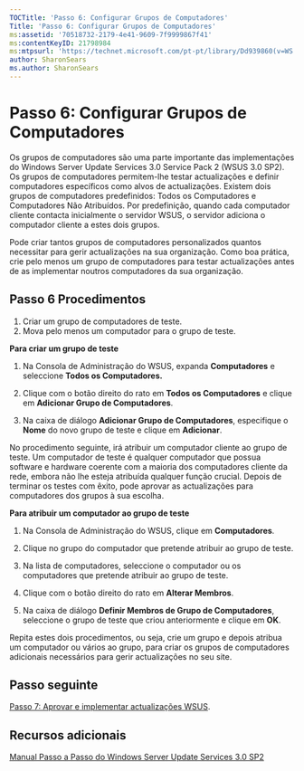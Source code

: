 ```yaml
---
TOCTitle: 'Passo 6: Configurar Grupos de Computadores'
Title: 'Passo 6: Configurar Grupos de Computadores'
ms:assetid: '70518732-2179-4e41-9609-7f9999867f41'
ms:contentKeyID: 21798984
ms:mtpsurl: 'https://technet.microsoft.com/pt-pt/library/Dd939860(v=WS.10)'
author: SharonSears
ms.author: SharonSears
---
```


Passo 6: Configurar Grupos de Computadores
==========================================

Os grupos de computadores são uma parte importante das implementações do Windows Server Update Services 3.0 Service Pack 2 (WSUS 3.0 SP2). Os grupos de computadores permitem-lhe testar actualizações e definir computadores específicos como alvos de actualizações. Existem dois grupos de computadores predefinidos: Todos os Computadores e Computadores Não Atribuídos. Por predefinição, quando cada computador cliente contacta inicialmente o servidor WSUS, o servidor adiciona o computador cliente a estes dois grupos.

Pode criar tantos grupos de computadores personalizados quantos necessitar para gerir actualizações na sua organização. Como boa prática, crie pelo menos um grupo de computadores para testar actualizações antes de as implementar noutros computadores da sua organização.

Passo 6 Procedimentos
---------------------

1.  Criar um grupo de computadores de teste.
2.  Mova pelo menos um computador para o grupo de teste.

**Para criar um grupo de teste**
1.  Na Consola de Administração do WSUS, expanda **Computadores** e seleccione **Todos os Computadores.**

2.  Clique com o botão direito do rato em **Todos os Computadores** e clique em **Adicionar Grupo de Computadores**.

3.  Na caixa de diálogo **Adicionar Grupo de Computadores**, especifique o **Nome** do novo grupo de teste e clique em **Adicionar**.

No procedimento seguinte, irá atribuir um computador cliente ao grupo de teste. Um computador de teste é qualquer computador que possua software e hardware coerente com a maioria dos computadores cliente da rede, embora não lhe esteja atribuída qualquer função crucial. Depois de terminar os testes com êxito, pode aprovar as actualizações para computadores dos grupos à sua escolha.

**Para atribuir um computador ao grupo de teste**
1.  Na Consola de Administração do WSUS, clique em **Computadores**.

2.  Clique no grupo do computador que pretende atribuir ao grupo de teste.

3.  Na lista de computadores, seleccione o computador ou os computadores que pretende atribuir ao grupo de teste.

4.  Clique com o botão direito do rato em **Alterar Membros**.

5.  Na caixa de diálogo **Definir Membros de Grupo de Computadores**, seleccione o grupo de teste que criou anteriormente e clique em **OK**.

Repita estes dois procedimentos, ou seja, crie um grupo e depois atribua um computador ou vários ao grupo, para criar os grupos de computadores adicionais necessários para gerir actualizações no seu site.

Passo seguinte
--------------

[Passo 7: Aprovar e implementar actualizações WSUS](https://technet.microsoft.com/c4e58e17-d5e3-4194-8f26-b459e0c03b86).

Recursos adicionais
-------------------

[Manual Passo a Passo do Windows Server Update Services 3.0 SP2](https://technet.microsoft.com/4b504edc-93b3-45b0-a7e8-d0107f1a4442)

